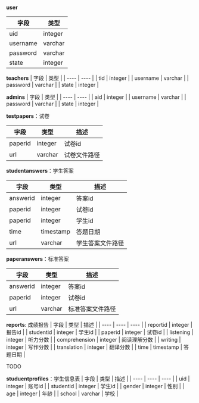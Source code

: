 **user**

|  字段   | 类型  |
|  ----  | ----  |
| uid  | integer |
| username  | varchar |
| password  | varchar |
| state  | integer |

**teachers**
|  字段   | 类型  |
|  ----  | ----  |
| tid  | integer |
| username  | varchar |
| password  | varchar |
| state  | integer |

**admins**
|  字段   | 类型  |
|  ----  | ----  |
| aid  | integer |
| username  | varchar |
| password  | varchar |
| state  | integer |

**testpapers**：试卷

|  字段   | 类型  | 描述  |
|  ----  | ----  | ----  |
| paperid | integer  | 试卷id  |
|  url  | varchar | 试卷文件路径  |

**studentanswers**：学生答案

|  字段   | 类型  | 描述  |
|  ----  | ----  | ----  |
| answerid | integer  | 答案id  |
| paperid | integer  | 试卷id  |
| paperid | integer  | 学生id  |
| time  | timestamp | 答题日期 |
|  url  | varchar | 学生答案文件路径  |


**paperanswers**：标准答案

|  字段   | 类型  | 描述  |
|  ----  | ----  | ----  |
| answerid | integer  | 答案id  |
| paperid | integer  | 试卷id  |
|  url  | varchar | 标准答案文件路径  |

**reports**: 成绩报告
|  字段   | 类型  | 描述  |
|  ----  | ----  | ----  |
| reportid | integer  | 报告id  |
| studentid  | integer | 学生id  |
| paperid | integer  | 试卷id  |
|  listening  | integer | 听力分数  |
|  comprehension  | integer | 阅读理解分数  |
|  writing  | integer | 写作分数  |
|  translation  | integer | 翻译分数  |
|  time  | timestamp | 答题日期  |


TODO

**studuentprofiles**：学生信息表 
|  字段   | 类型  | 描述  |
|  ----  | ----  | ----  |
|  uid  | integer |  账号id  |
| studentid | integer  | 学生id  |
| gender | integer  | 性别  |
| age | integer  | 年龄  |
| school | varchar  | 学校  |
